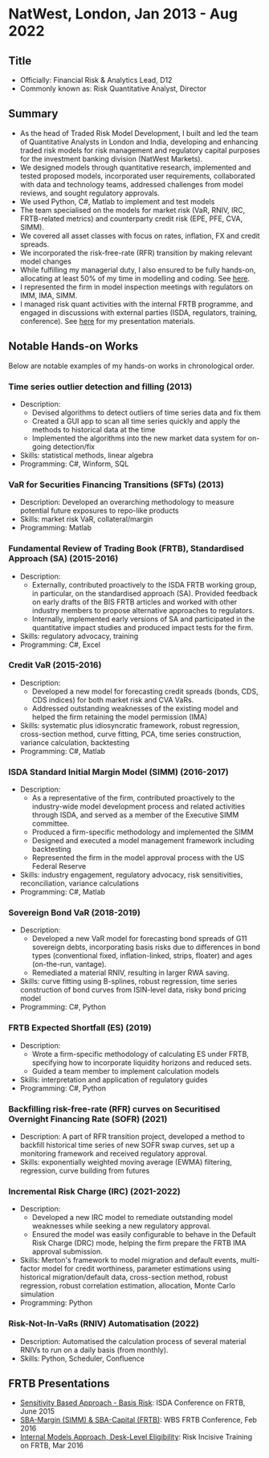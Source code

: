 # NatWest, London, Jan 2013 - Aug 2022

## Title

* Officially: Financial Risk & Analytics Lead, D12
* Commonly known as: Risk Quantitative Analyst, Director

## Summary

* As the head of Traded Risk Model Development, I built and led the team of Quantitative Analysts in London and India, developing and enhancing traded risk models for risk management and regulatory capital purposes for the investment banking division (NatWest Markets).
* We designed models through quantitative research, implemented and tested proposed models, incorporated user requirements, collaborated with data and technology teams, addressed challenges from model reviews, and sought regulatory approvals. 
* We used Python, C#, Matlab to implement and test models 
* The team specialised on the models for market risk (VaR, RNIV, IRC, FRTB-related metrics) and counterparty credit risk (EPE, PFE, CVA, SIMM).
* We covered all asset classes with focus on rates, inflation, FX and credit spreads. 
* We incorporated the risk-free-rate (RFR) transition by making relevant model changes
* While fulfilling my managerial duty, I also ensured to be fully hands-on, allocating at least 50% of my time in modelling and coding. See [here](#notable-hands-on-works). 
* I represented the firm in model inspection meetings with regulators on IMM, IMA, SIMM. 
* I managed risk quant activities with the internal FRTB programme, and engaged in discussions with external parties (ISDA, regulators, training, conference). See [here](#frtb-presentations) for my presentation materials.


## Notable Hands-on Works

Below are notable examples of my hands-on works in chronological order.  

### Time series outlier detection and filling (2013)
* Description: 
  * Devised algorithms to detect outliers of time series data and fix them
  * Created a GUI app to scan all time series quickly and apply the methods to historical data at the time
  * Implemented the algorithms into the new market data system for on-going detection/fix
* Skills: statistical methods, linear algebra
* Programming: C#, Winform, SQL

### VaR for Securities Financing Transitions (SFTs) (2013)
* Description: Developed an overarching methodology to measure potential future exposures to repo-like products
* Skills: market risk VaR, collateral/margin
* Programming: Matlab

### Fundamental Review of Trading Book (FRTB), Standardised Approach (SA) (2015-2016)
* Description: 
  * Externally, contributed proactively to the ISDA FRTB working group, in particular, on the standardised approach (SA). Provided feedback on early drafts of the BIS FRTB articles and worked with other industry members to propose alternative approaches to regulators.
  * Internally, implemented early versions of SA and participated in the quantitative impact studies and produced impact tests for the firm.
* Skills: regulatory advocacy, training
* Programming: C#, Excel

### Credit VaR (2015-2016)
* Description: 
  * Developed a new model for forecasting credit spreads (bonds, CDS, CDS indices) for both market risk and CVA VaRs.
  * Addressed outstanding weaknesses of the existing model and helped the firm retaining the model permission (IMA)
 * Skills: systematic plus idiosyncratic framework, robust regression, cross-section method, curve fitting, PCA, time series construction, variance calculation, backtesting
* Programming: C#, Matlab
 
### ISDA Standard Initial Margin Model (SIMM) (2016-2017)
* Description: 
  * As a representative of the firm, contributed proactively to the industry-wide model development process and related activities through ISDA, and served as a member of the Executive SIMM committee. 
  * Produced a firm-specific methodology and implemented the SIMM
  * Designed and executed a model management framework including backtesting
  * Represented the firm in the model approval process with the US Federal Reserve
* Skills: industry engagement, regulatory advocacy, risk sensitivities, reconciliation, variance calculations
* Programming: C#, Matlab

### Sovereign Bond VaR (2018-2019)
* Description: 
  * Developed a new VaR model for forecasting bond spreads of G11 sovereign debts, incorporating basis risks due to differences in bond types (conventional fixed, inflation-linked, strips, floater) and ages (on-the-run, vantage). 
  * Remediated a material RNIV, resulting in larger RWA saving. 
* Skills: curve fitting using B-splines, robust regression, time series construction of bond curves from ISIN-level data, risky bond pricing model
* Programming: C#, Python

### FRTB Expected Shortfall (ES) (2019)
* Description: 
  * Wrote a firm-specific methodology of calculating ES under FRTB, specifying how to incorporate liquidity horizons and reduced sets.
  * Guided a team member to implement calculation models
* Skills: interpretation and application of regulatory guides
* Programming: C#, Python

### Backfilling risk-free-rate (RFR) curves on Securitised Overnight Financing Rate (SOFR) (2021)
* Description: A part of RFR transition project, developed a method to backfill historical time series of new SOFR swap curves, set up a monitoring framework and received regulatory approval. 
* Skills: exponentially weighted moving average (EWMA) filtering, regression, curve building from futures

### Incremental Risk Charge (IRC) (2021-2022)
* Description: 
  * Developed a new IRC model to remediate outstanding model weaknesses while seeking a new regulatory approval. 
  * Ensured the model was easily configurable to behave in the Default Risk Charge (DRC) mode, helping the firm prepare the FRTB IMA approval submission. 
* Skills: Merton's framework to model migration and default events, multi-factor model for credit worthiness, parameter estimations using historical migration/default data, cross-section method, robust regression, robust correlation estimation, allocation, Monte Carlo simulation
* Programming: Python

### Risk-Not-In-VaRs (RNIV) Automatisation (2022)
* Description: Automatised the calculation process of several material RNIVs to run on a daily basis (from monthly).
* Skills: Python, Scheduler, Confluence


## FRTB Presentations

* [Sensitivity Based Approach - Basis Risk](frtb/FRTB_Basis.pdf): ISDA Conference on FRTB, June 2015
* [SBA-Margin (SIMM) & SBA-Capital (FRTB)](frtb/FRTB_SIMM.pdf): WBS FRTB Conference, Feb 2016
* [Internal Models Approach, Desk-Level Eligibility](frtb/FRTB_IMA.pdf): Risk Incisive Training on FRTB, Mar 2016

